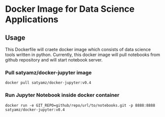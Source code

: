 # Docker Image for Data Science Applications
## Usage

This Dockerfile will craete docker image which consists of data science tools written in python.
Currently, this docker image will pull notebooks from github repository and will start notebook server.


### Pull satyamz/docker-jupyter image

```
docker pull satyamz/docker-jupyter:v0.4
```

### Run Jupyter Notebook inside docker container

```
docker run -e GIT_REPO=github/repo/url/to/notebooks.git -p 8888:8888 satyamz/docker-jupyter:v0.4
```
